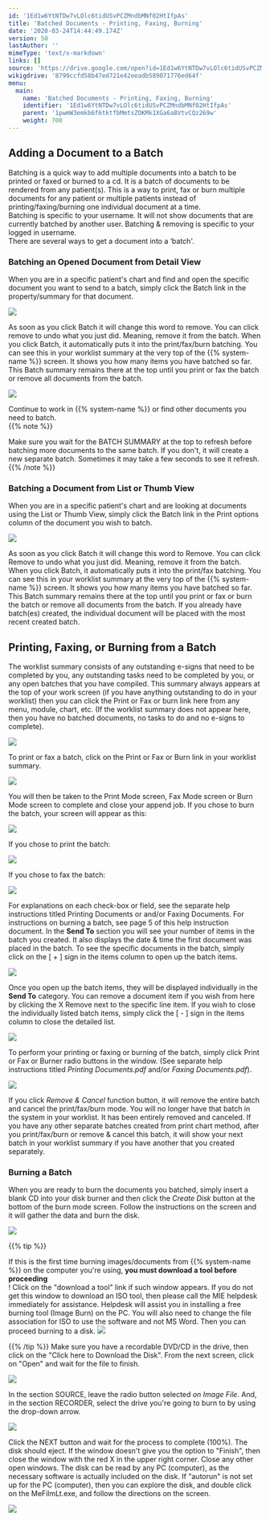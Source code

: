 ```yaml
---
id: '1Ed1w6YtNTDw7vLOlc6tidUSvPCZMndbMNf02HtIfpAs'
title: 'Batched Documents - Printing, Faxing, Burning'
date: '2020-03-24T14:44:49.174Z'
version: 50
lastAuthor: ''
mimeType: 'text/x-markdown'
links: []
source: 'https://drive.google.com/open?id=1Ed1w6YtNTDw7vLOlc6tidUSvPCZMndbMNf02HtIfpAs'
wikigdrive: '8799ccfd58b47ed721e42eeadb589071776ed64f'
menu:
  main:
    name: 'Batched Documents - Printing, Faxing, Burning'
    identifier: '1Ed1w6YtNTDw7vLOlc6tidUSvPCZMndbMNf02HtIfpAs'
    parent: '1pwmW3emkb6f6tktfbMmtsZOKMk1XGa6a8VtvCQz269w'
    weight: 700
---
```

## Adding a Document to a Batch  
  
Batching is a quick way to add multiple documents into a batch to be printed or faxed or burned to a cd. It is a batch of documents to be rendered from any patient(s). This is a way to print, fax or burn multiple documents for any patient or multiple patients instead of printing/faxing/burning one individual document at a time.  
Batching is specific to your username. It will not show documents that are currently batched by another user. Batching & removing is specific to your logged in username.  
There are several ways to get a document into a ‘batch'.
  
### Batching an Opened Document from Detail View  
  
When you are in a specific patient's chart and find and open the specific document you want to send to a batch, simply click the Batch link in the property/summary for that document.
  
![](../batched-documents-printing,-faxing,-burning.assets/10000000000004D30000016A63EAEFFED066E4BA.png)  

As soon as you click Batch it will change this word to remove. You can click remove to undo what you just did. Meaning, remove it from the batch. When you click Batch, it automatically puts it into the print/fax/burn batching. You can see this in your worklist summary at the very top of the {{% system-name %}} screen. It shows you how many items you have batched so far. This Batch summary remains there at the top until you print or fax the batch or remove all documents from the batch.
  
![](../batched-documents-printing,-faxing,-burning.assets/100000000000042D000000FAB7C4802FECFBDC69.png)  

Continue to work in {{% system-name %}} or find other documents you need to batch.  
{{% note %}}

Make sure you wait for the BATCH SUMMARY at the top to refresh before batching more documents to the same batch. If you don't, it will create a new separate batch. Sometimes it may take a few seconds to see it refresh.
{{% /note %}}
  
### Batching a Document from List or Thumb View  

When you are in a specific patient's chart and are looking at documents using the List or Thumb View, simply click the Batch link in the Print options column of the document you wish to batch.
  
![](../batched-documents-printing,-faxing,-burning.assets/10000000000004710000015A763A96DC1C16568A.png)  

As soon as you click Batch it will change this word to Remove. You can click Remove to undo what you just did. Meaning, remove it from the batch. When you click Batch, it automatically puts it into the print/fax batching. You can see this in your worklist summary at the very top of the {{% system-name %}} screen. It shows you how many items you have batched so far. This Batch summary remains there at the top until you print or fax or burn the batch or remove all documents from the batch. If you already have batch(es) created, the individual document will be placed with the most recent created batch.

  
## Printing, Faxing, or Burning from a Batch  

The worklist summary consists of any outstanding e-signs that need to be completed by you, any outstanding tasks need to be completed by you, or any open batches that you have compiled. This summary always appears at the top of your work screen (if you have anything outstanding to do in your worklist) then you can click the Print or Fax or burn link here from any menu, module, chart, etc. (If the worklist summary does not appear here, then you have no batched documents, no tasks to do and no e-signs to complete).
  
![](../batched-documents-printing,-faxing,-burning.assets/100000000000024D000000C16CABD043FF907944.png)  

To print or fax a batch, click on the Print or Fax or Burn link in your worklist summary.
  
![](../batched-documents-printing,-faxing,-burning.assets/10000000000001F3000000121982AB9C869EDA0C.png)  

You will then be taken to the Print Mode screen, Fax Mode screen or Burn Mode screen to complete and close your append job. If you chose to burn the batch, your screen will appear as this:
  
![](../batched-documents-printing,-faxing,-burning.assets/10000000000001CF0000015791E0E6907EED90AE.png)  

If you chose to print the batch:
  
![](../batched-documents-printing,-faxing,-burning.assets/10000000000001C00000018D7675E2A3E1B3D567.png)  

If you chose to fax the batch:
  
![](../batched-documents-printing,-faxing,-burning.assets/10000000000001C8000001C93785FDE9C52B30BF.png)  

For explanations on each check-box or field, see the separate help instructions titled Printing Documents or and/or Faxing Documents. For instructions on burning a batch, see page 5 of this help instruction document.
In the **Send To** section you will see your number of items in the batch you created. It also displays the date & time the first document was placed in the batch.
To see the specific documents in the batch, simply click on the [ + ] sign in the items column to open up the batch items.
  
![](../batched-documents-printing,-faxing,-burning.assets/10000000000001AB0000007892EA43538D99B04F.png)  

Once you open up the batch items, they will be displayed individually in the **Send To** category.
You can remove a document item if you wish from here by clicking the X Remove next to the specific line item.
If you wish to close the individually listed batch items, simply click the [ - ] sign in the items column to close the detailed list.
  
![](../batched-documents-printing,-faxing,-burning.assets/10000000000001C3000001233E7F91F3BDAA1E29.png)  

To perform your printing or faxing or burning of the batch, simply click Print or Fax or Burner radio buttons in the window.
(See separate help instructions titled *Printing Documents.pdf* and/or *Faxing Documents.pdf*).
  
![](../batched-documents-printing,-faxing,-burning.assets/10000000000001C00000018D7675E2A3E1B3D567.png)  

If you click *Remove & Cancel* function button, it will remove the entire batch and cancel the print/fax/burn mode. You will no longer have that batch in the system in your worklist. It has been entirely removed and canceled.
If you have any other separate batches created from print chart method, after you print/fax/burn or remove & cancel this batch, it will show your next batch in your worklist summary if you have another that you created separately.
  
### Burning a Batch  

When you are ready to burn the documents you batched, simply insert a blank CD into your disk burner and then click the *Create Disk* button at the bottom of the burn mode screen. Follow the instructions on the screen and it will gather the data and burn the disk.
  
![](../batched-documents-printing,-faxing,-burning.assets/10000000000001CF0000015791E0E6907EED90AE.png)  

{{% tip %}}

If this is the first time burning images/documents from {{% system-name %}} on the computer you're using, **you must download a tool before proceeding**  
! Click on the "download a tool" link if such window appears. If you do not get this window to download an ISO tool, then please call the MIE helpdesk immediately for assistance. Helpdesk will assist you in installing a free burning tool (Image Burn) on the PC. You will also need to change the file association for ISO to use the software and not MS Word. Then you can proceed burning to a disk. ![](../batched-documents-printing,-faxing,-burning.assets/100000000000026D000000B3B9934A211BF8E7DA.png)  

{{% /tip %}}
Make sure you have a recordable DVD/CD in the drive, then click on the "Click here to Download the Disk".
From the next screen, click on "Open" and wait for the file to finish.
  
![](../batched-documents-printing,-faxing,-burning.assets/100000000000019400000111A444210842656D48.png)  

In the section SOURCE, leave the radio button selected *on Image File*.
And, in the section RECORDER, select the drive you're going to burn to by using the drop-down arrow.
  
![](../batched-documents-printing,-faxing,-burning.assets/100000000000025D0000018259BC48CF97A6EB94.png)  

Click the NEXT button and wait for the process to complete (100%). The disk should eject.
If the window doesn't give you the option to "Finish", then close the window with the red X in the upper right corner.
Close any other open windows.
The disk can be read by any PC (computer), as the necessary software is actually included on the disk.
If "autorun" is not set up for the PC (computer), then you can explore the disk, and double click on the MeFilmLt.exe, and follow the directions on the screen.
  
![](../batched-documents-printing,-faxing,-burning.assets/10000000000002900000023CD9C64CDB420F32A3.png)  

